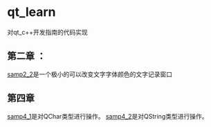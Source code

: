 # qt_learn
对qt_c++开发指南的代码实现
## 第二章 ：
[samp2_2](https://github.com/nothingas/qt_learn/tree/main/samp2_2)是一个极小的可以改变文字字体颜色的文字记录窗口
## 第四章
[samp4_1](https://github.com/nothingas/qt_learn/tree/main/samp4_1)是对QChar类型进行操作。
[samp4_2](https://github.com/nothingas/qt_learn/tree/main/samp4_2)是对QString类型进行操作。
